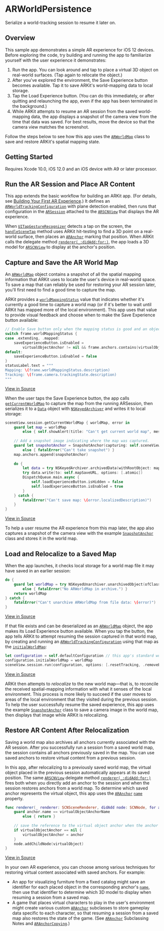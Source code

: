 # ARWorldPersistence

Serialize a world-tracking session to resume it later on.

## Overview

This sample app demonstrates a simple AR experience for iOS 12 devices. Before exploring the code, try building and running the app to familiarize yourself with the user experience it demonstrates:

1. Run the app. You can look around and tap to place a virtual 3D object on real-world surfaces. (Tap again to relocate the object.)
2. After you've explored the environment, the Save Experience button becomes available. Tap it to save ARKit's world-mapping data to local storage.
3. Tap the Load Experience button. (You can do this immediately, or after quitting and relaunching the app, even if the app has been terminated in the background.)
4. While ARKit attempts to resume an AR session from the saved world-mapping data, the app displays a snapshot of the camera view from the time that data was saved. For best results, move the device so that the camera view matches the screenshot.

Follow the steps below to see how this app uses the [`ARWorldMap`][0] class to save and restore ARKit's spatial mapping state.

[0]:https://developer.apple.com/documentation/arkit/arworldmap
[1]:https://developer.apple.com/documentation/multipeerconnectivity

## Getting Started

Requires Xcode 10.0, iOS 12.0 and an iOS device with A9 or later processor.

## Run the AR Session and Place AR Content

This app extends the basic workflow for building an ARKit app. (For details, see [Building Your First AR Experience][10].) It defines an [`ARWorldTrackingConfiguration`][11] with plane detection enabled, then runs that configuration in the [`ARSession`][12] attached to the [`ARSCNView`][13] that displays the AR experience.

When [`UITapGestureRecognizer`][14] detects a tap on the screen, the [`handleSceneTap`](x-source-tag://PlaceObject) method uses ARKit hit-testing to find a 3D point on a real-world surface, then places an [`ARAnchor`][15] marking that position. When ARKit calls the delegate method [`renderer(_:didAdd:for:)`][16], the app loads a 3D model for [`ARSCNView`][13] to display at the anchor's position.

[10]:https://developer.apple.com/documentation/arkit/world_tracking/tracking_and_visualizing_planes
[11]:https://developer.apple.com/documentation/arkit/arworldtrackingconfiguration
[12]:https://developer.apple.com/documentation/arkit/arsession
[13]:https://developer.apple.com/documentation/arkit/arscnview
[14]:https://developer.apple.com/documentation/uikit/uitapgesturerecognizer
[15]:https://developer.apple.com/documentation/arkit/aranchor
[16]:https://developer.apple.com/documentation/arkit/arscnviewdelegate/2865794-renderer


## Capture and Save the AR World Map

An [`ARWorldMap`][0] object contains a snapshot of all the spatial mapping information that ARKit uses to locate the user's device in real-world space. To save a map that can reliably be used for restoring your AR session later, you'll first need to find a good time to capture the map. 

ARKit provides a [`worldMappingStatus`][30] value that indicates whether it's currently a good time to capture a world map (or if it's better to wait until ARKit has mapped more of the local environment). This app uses that value to provide visual feedback and choose when to make the Save Experience button available:

``` swift
// Enable Save button only when the mapping status is good and an object has been placed
switch frame.worldMappingStatus {
case .extending, .mapped:
    saveExperienceButton.isEnabled =
        virtualObjectAnchor != nil && frame.anchors.contains(virtualObjectAnchor!)
default:
    saveExperienceButton.isEnabled = false
}
statusLabel.text = """
Mapping: \(frame.worldMappingStatus.description)
Tracking: \(frame.camera.trackingState.description)
"""
```
[View in Source](x-source-tag://CheckMappingStatus)

When the user taps the Save Experience button, the app calls [`getCurrentWorldMap`][31] to capture the map from the running ARSession, then serializes it to a [`Data`][32] object with [`NSKeyedArchiver`][33] and writes it to local storage:

``` swift
sceneView.session.getCurrentWorldMap { worldMap, error in
    guard let map = worldMap
        else { self.showAlert(title: "Can't get current world map", message: error!.localizedDescription); return }
    
    // Add a snapshot image indicating where the map was captured.
    guard let snapshotAnchor = SnapshotAnchor(capturing: self.sceneView)
        else { fatalError("Can't take snapshot") }
    map.anchors.append(snapshotAnchor)
    
    do {
        let data = try NSKeyedArchiver.archivedData(withRootObject: map, requiringSecureCoding: true)
        try data.write(to: self.mapSaveURL, options: [.atomic])
        DispatchQueue.main.async {
            self.loadExperienceButton.isHidden = false
            self.loadExperienceButton.isEnabled = true
        }
    } catch {
        fatalError("Can't save map: \(error.localizedDescription)")
    }
}
```
[View in Source](x-source-tag://GetWorldMap)

To help a user resume the AR experience from this map later, the app also captures a snapshot of the camera view with the example [`SnapshotAnchor`](x-source-tag://SnapshotAnchor) class and stores it in the world map.

[30]:https://developer.apple.com/documentation/arkit/arframe/2990930-worldmappingstatus
[31]:https://developer.apple.com/documentation/arkit/arsession/2968206-getcurrentworldmap
[32]:https://developer.apple.com/documentation/foundation/data
[33]:https://developer.apple.com/documentation/foundation/nskeyedarchiver

## Load and Relocalize to a Saved Map

When the app launches, it checks local storage for a world map file it may have saved in an earlier session:

``` swift
do {
    guard let worldMap = try NSKeyedUnarchiver.unarchivedObject(ofClass: ARWorldMap.self, from: data)
        else { fatalError("No ARWorldMap in archive.") }
    return worldMap
} catch {
    fatalError("Can't unarchive ARWorldMap from file data: \(error)")
}
```
[View in Source](x-source-tag://ReadWorldMap)

If that file exists and can be deserialized as an [`ARWorldMap`][0] object, the app makes its Load Experience button available. When you tap the button, the app tells ARKit to attempt resuming the session captured in that world map, by creating and running an [`ARWorldTrackingConfiguration`][11] using that map as the [`initialWorldMap`][42]:

``` swift
let configuration = self.defaultConfiguration // this app's standard world tracking settings
configuration.initialWorldMap = worldMap
sceneView.session.run(configuration, options: [.resetTracking, .removeExistingAnchors])
```
[View in Source](x-source-tag://RunWithWorldMap)

ARKit then attempts to *relocalize* to the new world map—that is, to reconcile the received spatial-mapping information with what it senses of the local environment. This process is more likely to succeed if the user moves to areas of the local environment that they visited during the previous session. To help the user successfully resume the saved experience, this app uses the example [`SnapshotAnchor`](x-source-tag://SnapshotAnchor) class to save a camera image in the world map, then displays that image while ARKit is relocalizing.

[42]:https://developer.apple.com/documentation/arkit/arworldtrackingconfiguration/2968180-initialworldmap

## Restore AR Content After Relocalization 

Saving a world map also archives all anchors currently associated with the AR session. After you successfully run a session from a saved world map, the session contains all anchors previously saved in the map. You can use saved anchors to restore virtual content from a previous session.

In this app, after relocalizing to a previously saved world map, the virtual object placed in the previous session automatically appears at its saved position. The same [`ARSCNView`][13] delegate method [`renderer(_:didAdd:for:)`][16] fires both when you directly add an anchor to the session and when the session restores anchors from a world map. To determine which saved anchor represents the virtual object, this app uses the [`ARAnchor`][15] [`name`][50] property. 

``` swift
func renderer(_ renderer: SCNSceneRenderer, didAdd node: SCNNode, for anchor: ARAnchor) {
    guard anchor.name == virtualObjectAnchorName
        else { return }
    
    // save the reference to the virtual object anchor when the anchor is added from relocalizing
    if virtualObjectAnchor == nil {
        virtualObjectAnchor = anchor
    }
    node.addChildNode(virtualObject)
}
```
[View in Source](x-source-tag://RestoreVirtualContent)

In your own AR experience, you can choose among various techniques for restoring virtual content associated with saved anchors. For example:

- An app for visualizing furniture from a fixed catalog might save an identifier for each placed object in the corresponding anchor's [`name`][50], then use that identifier to determine which 3D model to display when resuming a session from a saved map.
- A game that places virtual characters to play in the user's environment might create various custom [`ARAnchor`][15] subclasses to store gameplay data specific to each character, so that resuming a session from a saved map also restores the state of the game. (See [`ARAnchor`][15] Subclassing Notes and [`ARAnchorCopying`][51].)

[50]:https://developer.apple.com/documentation/arkit/aranchor/2873672-name
[51]:https://developer.apple.com/documentation/arkit/aranchorcopying




